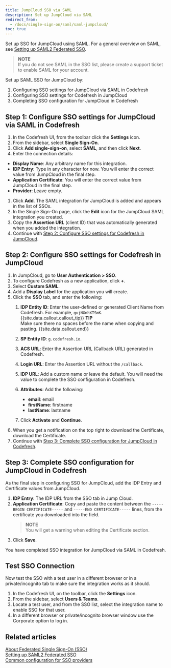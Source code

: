 ```yaml
---
title: JumpCloud SSO via SAML
description: Set up JumpCloud via SAML
redirect_from:
  - /docs/single-sign-on/saml/saml-jumpcloud/
toc: true
---
```


Set up SSO for JumpCloud using SAML.
For a general overview on SAML, see [Setting up SAML2 Federated SSO]({{site.baseurl}}/docs/administration/single-sign-on/saml/).

>**NOTE**  
  If you do not see SAML in the SSO list, please create a support ticket to enable SAML for your account.

Set up SAML SSO for JumpCloud by:
1. Configuring SSO settings for JumpCloud via SAML in Codefresh
1. Configuring SSO settings for Codefresh in JumpCloud
1. Completing SSO configuration for JumpCloud in Codefresh

## Step 1: Configure SSO settings for JumpCloud via SAML in Codefresh

1. In the Codefresh UI, from the toolbar click the **Settings** icon.
1. From the sidebar, select **Single Sign-On**.  
1. Click **Add single-sign-on**, select **SAML**, and then click **Next**.
1. Enter the connection details: 
  * **Display Name**: Any arbitrary name for this integration.
  * **IDP Entry**: Type in any character for now. You will enter the correct value from JumpCloud in the final step.
  * **Application Certificate**: You will enter the correct value from JumpCloud in the final step.
  * **Provider**: Leave empty. 
1. Click **Add**.
  The SAML integration for JumpCloud is added and appears in the list of SSOs. 
1. In the Single Sign-On page, click the **Edit** icon for the JumpCloud SAML integration you created.
1. Copy the **Assertion URL** (client ID) that was automatically generated when you added the integration. 
1. Continue with [Step 2: Configure SSO settings for Codefresh in JumpCloud](#step-2-configure-sso-settings-for-codefresh-in-jumpcloud).

## Step 2: Configure SSO settings for Codefresh in JumpCloud


1. In JumpCloud, go to **User Authentication > SSO**.
1. To configure Codefresh as a new application, click **+**.
1. Select **Custom SAML**.
1. Add a **Display Label** for the application you will create.
1. Click the **SSO** tab, and enter the following:
    1. **IDP Entity ID**: Enter the user-defined or generated Client Name from Codefresh. For example, `gujNGnhXTSmK`.
        {{site.data.callout.callout_tip}}
        **TIP**  
        Make sure there no spaces before the name when copying and pasting.
        {{site.data.callout.end}}
        
    1. **SP Entity ID**: `g.codefresh.io`.
    1. **ACS URL**: Enter the Assertion URL (Callback URL) generated in Codefresh.
    1. **Login URL**: Enter the Assertion URL without the `/callback`.
    1. **IDP URL**: Add a custom name or leave the default. You will need the value to complete the SSO configuration in Codefresh.
    1. **Attributes**: Add the following:
        - **email**: email
        - **firstName**: firstname
        - **lastName**: lastname
    1. Click **Activate** and **Continue**.
1. When you get a notification on the top right to download the Certificate, download the Certificate.
1. Continue with [Step 3: Complete SSO configuration for JumpCloud in Codefresh](#step-3-complete-sso-configuration-for-jumpcloud-in-codefresh).

## Step 3: Complete SSO configuration for JumpCloud in Codefresh
As the final step in configuring SSO for JumpCloud, add the IDP Entry and Certificate values from JumpCloud.
 
1. **IDP Entry**: The IDP URL from the SSO tab in Jump Cloud.
1. **Application Certificate**: Copy and paste the content between the `-----BEGIN CERTIFICATE-----` and  `-----END CERTIFICATE-----` lines, from the certificate you downloaded into the field. 
    >**NOTE**    
      You will get a warning when editing the Certificate section.
1. Click **Save**.

You have completed SSO integration for JumpCloud via SAML in Codefresh.

## Test SSO Connection

Now test the SSO with a test user in a different browser or in a private/incognito tab to make sure the integration works as it should.

1. In the Codefresh UI, on the toolbar, click the **Settings** icon. 
1. From the sidebar, select **Users & Teams**.   
1. Locate a test user, and from the SSO list, select the integration name to enable SSO for that user.
1. In a different browser or private/incognito browser window use the Corporate option to log in.

## Related articles
[About Federated Single Sign-On (SSO)]({{site.baseurl}}/docs/administration/single-sign-on/)  
[Setting up SAML2 Federated SSO]({{site.baseurl}}/docs/administration/single-sign-on/saml/)  
[Common configuration for SSO providers]({{site.baseurl}}/docs/administration/single-sign-on/team-sync/)  